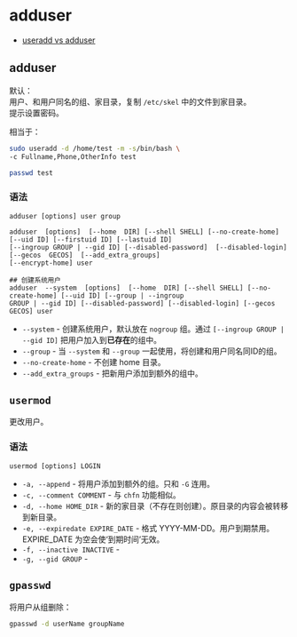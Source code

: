 # adduser
- [useradd vs adduser](https://linuxhandbook.com/useradd-vs-adduser/)

## adduser
默认：  
用户、和用户同名的组、家目录，复制 `/etc/skel` 中的文件到家目录。  
提示设置密码。  

相当于：  
```sh
sudo useradd -d /home/test -m -s/bin/bash \
-c Fullname,Phone,OtherInfo test

passwd test
```

### 语法
```
adduser [options] user group

adduser  [options]  [--home  DIR] [--shell SHELL] [--no-create-home] [--uid ID] [--firstuid ID] [--lastuid ID]
[--ingroup GROUP | --gid ID] [--disabled-password]  [--disabled-login]  [--gecos  GECOS]  [--add_extra_groups]
[--encrypt-home] user

## 创建系统用户
adduser  --system  [options]  [--home  DIR] [--shell SHELL] [--no-create-home] [--uid ID] [--group | --ingroup
GROUP | --gid ID] [--disabled-password] [--disabled-login] [--gecos GECOS] user
```

- `--system` - 创建系统用户，默认放在 `nogroup` 组。通过 `[--ingroup GROUP | --gid ID]` 把用户加入到**已存在**的组中。  
- `--group` - 当 `--system` 和 `--group` 一起使用，将创建和用户同名同ID的组。  
- `--no-create-home` - 不创建 home 目录。  
- `--add_extra_groups` - 把新用户添加到额外的组中。  


## `usermod`
更改用户。  

### 语法
`usermod [options] LOGIN`  

- `-a, --append` - 将用户添加到额外的组。只和 `-G` 连用。  
- `-c, --comment COMMENT` - 与 `chfn` 功能相似。  
- `-d, --home HOME_DIR` - 新的家目录（不存在则创建）。原目录的内容会被转移到新目录。  
- `-e, --expiredate EXPIRE_DATE` - 格式 YYYY-MM-DD。用户到期禁用。EXPIRE_DATE 为空会使‘到期时间’无效。  
- `-f, --inactive INACTIVE` - 
- `-g, --gid GROUP` - 


## `gpasswd`
将用户从组删除：  
```sh
gpasswd -d userName groupName
```
